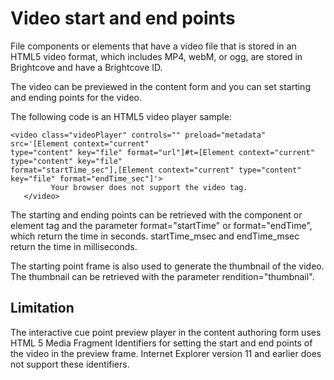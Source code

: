 # Video start and end points

File components or elements that have a video file that is stored in an HTML5 video format, which includes MP4, webM, or ogg, are stored in Brightcove and have a Brightcove ID.

The video can be previewed in the content form and you can set starting and ending points for the video.

The following code is an HTML5 video player sample:

```
<video class="videoPlayer" controls="" preload="metadata" src='[Element context="current" 
type="content" key="file" format="url"]#t=[Element context="current" type="content" key="file" 
format="startTime_sec"],[Element context="current" type="content" key="file" format="endTime_sec"]'>
         Your browser does not support the video tag.
   </video>
```

The starting and ending points can be retrieved with the component or element tag and the parameter format="startTime" or format="endTime", which return the time in seconds. startTime\_msec and endTime\_msec return the time in milliseconds.

The starting point frame is also used to generate the thumbnail of the video. The thumbnail can be retrieved with the parameter rendition="thumbnail".

## Limitation

The interactive cue point preview player in the content authoring form uses HTML 5 Media Fragment Identifiers for setting the start and end points of the video in the preview frame. Internet Explorer version 11 and earlier does not support these identifiers.


